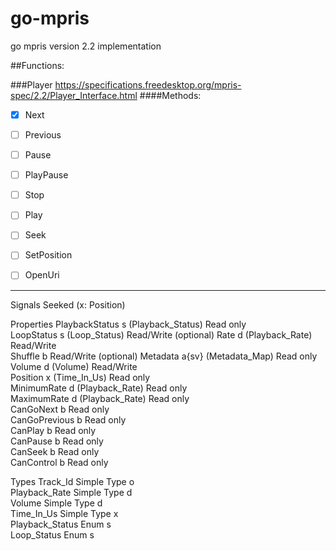 # go-mpris
go mpris version 2.2 implementation 

##Functions:

###Player
https://specifications.freedesktop.org/mpris-spec/2.2/Player_Interface.html
####Methods:
- [X] Next
- [ ] Previous
- [ ] Pause
- [ ] PlayPause
- [ ] Stop
- [ ] Play
- [ ] Seek
- [ ] SetPosition
- [ ] OpenUri




---
Signals
Seeked 	(x: Position) 	

Properties
PlaybackStatus 	s (Playback_Status) 	Read only 		
LoopStatus 	s (Loop_Status) 	Read/Write 		(optional)
Rate 	d (Playback_Rate) 	Read/Write 		
Shuffle 	b 	Read/Write 		(optional)
Metadata 	a{sv} (Metadata_Map) 	Read only 		
Volume 	d (Volume) 	Read/Write 		
Position 	x (Time_In_Us) 	Read only 		
MinimumRate 	d (Playback_Rate) 	Read only 		
MaximumRate 	d (Playback_Rate) 	Read only 		
CanGoNext 	b 	Read only 		
CanGoPrevious 	b 	Read only 		
CanPlay 	b 	Read only 		
CanPause 	b 	Read only 		
CanSeek 	b 	Read only 		
CanControl 	b 	Read only 	

Types
Track_Id 	Simple Type 	o 	
Playback_Rate 	Simple Type 	d 	
Volume 	Simple Type 	d 	
Time_In_Us 	Simple Type 	x 	
Playback_Status 	Enum 	s 	
Loop_Status 	Enum 	s 	